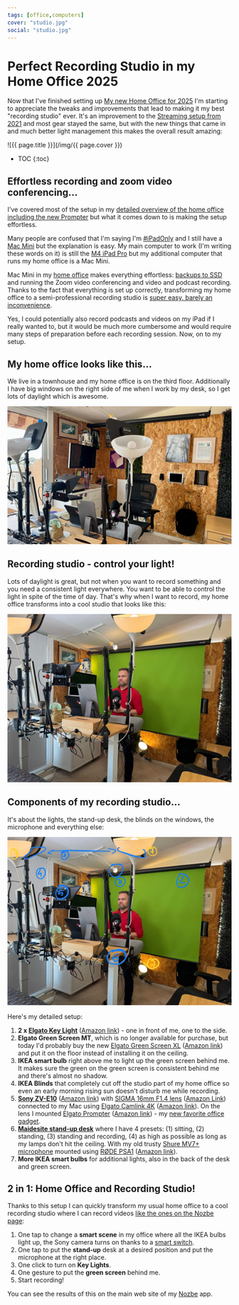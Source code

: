 ```yaml
---
tags: [office,computers]
cover: "studio.jpg"
social: "studio.jpg"
---
```


# Perfect Recording Studio in my Home Office 2025

Now that I've finished setting up [My new Home Office for 2025](/office25) I'm starting to appreciate the tweaks and improvements that lead to making it my best "recording studio" ever. It's an improvement to the [Streaming setup from 2021](/streaming) and most gear stayed the same, but with the new things that came in and much better light management this makes the overall result amazing:

<!--More-->

![{{ page.title }}](/img/{{ page.cover }})

* TOC
{:toc}

## Effortless recording and zoom video conferencing…

I've covered most of the setup in my [detailed overview of the home office including the new Prompter](/office25/#prompter---a-teleprompter-upgrade-i-didnt-know-i-needed) but what it comes down to is making the setup effortless.

Many people are confused that I'm saying I'm [#iPadOnly](/ipadonly) and I still have a [Mac Mini](/office25/#m4-mac-mini---the-new-soul-of-my-home-office) but the explanation is easy. My main computer to work (I'm writing these words on it) is still the [M4 iPad Pro](/ipadm4) but my additional computer that runs my home office is a Mac Mini.

Mac Mini in my [home office](/office) makes everything effortless: [backups to SSD](/ssd) and running the Zoom video conferencing and video and podcast recording. Thanks to the fact that everything is set up correctly, transforming my home office to a semi-professional recording studio is [super easy, barely an inconvenience](/pitch).

Yes, I could potentially also record podcasts and videos on my iPad if I really wanted to, but it would be much more cumbersome and would require many steps of preparation before each recording session. Now, on to my setup.

## My home office looks like this…

We live in a townhouse and my home office is on the third floor. Additionally I have big windows on the right side of me when I work by my desk, so I get lots of daylight which is awesome.

![{{ page.title }} day](/img/studio-day.jpg)

## Recording studio - control your light!

Lots of daylight is great, but not when you want to record something and you need a consistent light everywhere. You want to be able to control the light in spite of the time of day. That's why when I want to record, my home office transforms into a cool studio that looks like this:

![{{ page.title }} green](/img/studio-green.jpg)

## Components of my recording studio…

It's about the lights, the stand-up desk, the blinds on the windows, the microphone and everything else:

![{{ page.title }} numbers](/img/studio-numbers.jpg)

Here's my detailed setup:

1. **2 x [Elgato Key Light](https://www.elgato.com/p/key-light)** ([Amazon link](https://amzn.to/4iuFXFq)) - one in front of me, one to the side.
2. **Elgato Green Screen MT**, which is no longer available for purchase, but today I'd probably buy the new [Elgato Green Screen XL](https://www.elgato.com/us/en/p/green-screen-xl) ([Amazon link](https://amzn.to/41JsLpL)) and put it on the floor instead of installing it on the ceiling.
3. **IKEA smart bulb** right above me to light up the green screen behind me. It makes sure the green on the green screen is consistent behind me and there's almost no shadow.
4. **IKEA Blinds** that completely cut off the studio part of my home office so even an early morning rising sun doesn't disturb me while recording.
5. **[Sony ZV-E10](https://electronics.sony.com/imaging/interchangeable-lens-cameras/aps-c/p/ilczve10-b)** ([Amazon link](https://amzn.to/3FsSCug)) with [SIGMA 16mm F1.4 lens](https://www.sigmaphoto.com/16mm-f1-4-dc-dn-c) ([Amazon Link](https://amzn.to/4id1xi3)) connected to my Mac using [Elgato Camlink 4K](https://www.elgato.com/us/en/p/cam-link-4k) ([Amazon link](https://amzn.to/4hiier1)). On the lens I mounted [Elgato Prompter](https://www.elgato.com/p/prompter) ([Amazon link](https://amzn.to/3R0AM4l)) - my [new favorite office gadget](/office25).
6. **[Maidesite stand-up desk](https://www.maidesite.com)** where I have 4 presets: (1) sitting, (2) standing, (3) standing and recording, (4) as high as possible as long as my lamps don't hit the ceiling. With my old trusty [Shure MV7+ microphone](https://amzn.to/4bZcXUB) mounted using [RØDE PSA1](https://rode.com/en/accessories/stands-bars/psa1) ([Amazon link](https://amzn.to/4bJpf39)).
7. **More IKEA smart bulbs** for additional lights, also in the back of the desk and green screen.

## 2 in 1: Home Office and Recording Studio!

Thanks to this setup I can quickly transform my usual home office to a cool recording studio where I can record videos [like the ones on the Nozbe page](https://nozbe.com/guide/?c=michaelteam):

1. One tap to change a **smart scene** in my office where all the IKEA bulbs light up, the Sony camera turns on thanks to a [smart switch](/office25/#prompter---a-teleprompter-upgrade-i-didnt-know-i-needed).
2. One tap to put the **stand-up** desk at a desired position and put the microphone at the right place.
3. One click to turn on **Key Lights**.
4. One gesture to put the **green screen** behind me.
5. Start recording!

You can see the results of this on the main web site of my [Nozbe][n] app.

[n]: https://michael.gratis/nozbe
[np]: https://michael.gratis/nozbepersonal